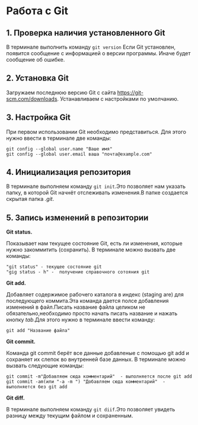 # Работа с Git

## 1. Проверка наличия установленного Git
В терминале выполнить команду `git version`
Если Git установлен, появится сообщение с информацией о версии программы. Иначе будет сообщение об ошибке.

## 2. Установка Git
Загружаем последнюю версию Git с сайта 
https://git-scm.com/downloads.
Устанавливаем с настройками по умолчанию.

## 3. Настройка Git
При первом использовании Git необходимо представиться. Для этого нужно ввести в терминале две команды:
```
git config --global user.name "Ваше имя"
git config --global user.email ваша "почта@example.com"
```
## 4. Инициализация репозитория
В терминале выполняем команду `git init`.Это позволяет нам указать папку, в которой Git начнёт отслеживать изменения.В папке создается скрытая папка *.git*.
## 5. Запись изменений в репозитории
**Git status.**

Показывает нам текущее состояние Git, есть ли изменения, которые нужно закоммитить (сохранить).
В терминале можно вызвать две команды:
```
"git status" - текущее состояние git
"gig status - h" -  получение справочного сотояния git
```
**Git add.**

Добавляет содержимое рабочего каталога в индекс (staging are) для последующего коммита.Эта команда дается полсе добавления изменений в файл.Писать название файла целиком не обязательно,необходимо просто начать писать название и нажать кнопку *tab*.Для этого нужно в терминале ввести команду:
 ```
 git add "Название файла"
```
**Git commit.**

Команда git commit берёт все данные добавленые с помощью git add и сохраняет их слепок во внутренней базе данных. В терминале можно вызвать следующие команды:
```
git commit -m"Добавляем сюда комментарий"  - выполняется после git add    
git commit -am(или "-a -m ") "Добавляем сюда комментарий"  - выполняется без git add
```
**Git diff.**

В терминале выполняем команду `git diif`.Это позволяет увидеть разницу между текущим файлом и сохраненным.

